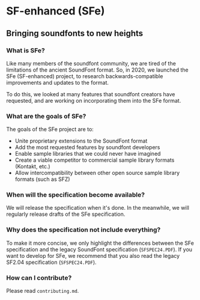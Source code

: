 # SF-enhanced (SFe)

## Bringing soundfonts to new heights

### What is SFe?

Like many members of the soundfont community, we are tired of the limitations of the ancient SoundFont format. So, in 2020, we launched the SFe (SF-enhanced) project, to research backwards-compatible improvements and updates to the format.

To do this, we looked at many features that soundfont creators have requested, and are working on incorporating them into the SFe format.

### What are the goals of SFe?

The goals of the SFe project are to:

- Unite proprietary extensions to the SoundFont format
- Add the most requested features by soundfont developers
- Enable sample libraries that we could never have imagined 
- Create a viable competitor to commercial sample library formats (Kontakt, etc.)
- Allow intercompatibility between other open source sample library formats (such as SFZ)

### When will the specification become available?

We will release the specification when it's done. In the meanwhile, we will regularly release drafts of the SFe specification.

### Why does the specification not include everything?

To make it more concise, we only highlight the differences between the SFe specification and the legacy SoundFont specification (`SFSPEC24.PDF`). If you want to develop for SFe, we recommend that you also read the legacy SF2.04 specification (`SFSPEC24.PDF`).

### How can I contribute?

Please read `contributing.md`.